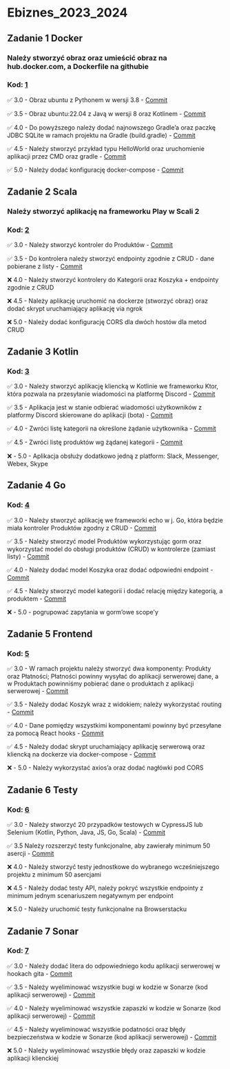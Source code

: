 # Ebiznes_2023_2024

## **Zadanie 1** Docker

### Należy stworzyć obraz oraz umieścić obraz na hub.docker.com, a Dockerfile na githubie

### **Kod**: [1](https://github.com/Leovambarii/E_biznes_2023_2024/tree/main/1)

:white_check_mark: 3.0 - Obraz ubuntu z Pythonem w wersji 3.8 - [Commit](https://github.com/Leovambarii/E_biznes_2023_2024/commit/9eb6aded5780b876c9a35e9a37ceab3a6c920abc)

:white_check_mark: 3.5 - Obraz ubuntu:22.04 z Javą w wersji 8 oraz Kotlinem - [Commit](https://github.com/Leovambarii/E_biznes_2023_2024/commit/9eb6aded5780b876c9a35e9a37ceab3a6c920abc)

:white_check_mark: 4.0 - Do powyższego należy dodać najnowszego Gradle’a oraz paczkę JDBC SQLite w ramach projektu na Gradle (build.gradle) - [Commit](https://github.com/Leovambarii/E_biznes_2023_2024/commit/9eb6aded5780b876c9a35e9a37ceab3a6c920abc)

:white_check_mark: 4.5 - Należy stworzyć przykład typu HelloWorld oraz uruchomienie aplikacji przez CMD oraz gradle - [Commit](https://github.com/Leovambarii/E_biznes_2023_2024/commit/9eb6aded5780b876c9a35e9a37ceab3a6c920abc)

:white_check_mark: 5.0 - Należy dodać konfigurację docker-compose - [Commit](https://github.com/Leovambarii/E_biznes_2023_2024/commit/9eb6aded5780b876c9a35e9a37ceab3a6c920abc)

## **Zadanie 2** Scala

### Należy stworzyć aplikację na frameworku Play w Scali 2

### **Kod**: [2](https://github.com/Leovambarii/E_biznes_2023_2024/tree/main/2/ScalaProject)

:white_check_mark: 3.0 - Należy stworzyć kontroler do Produktów - [Commit](https://github.com/Leovambarii/E_biznes_2023_2024/commit/22eba476a524cb29661eab9ecbd0c5794ebc6ed9)

:white_check_mark: 3.5 - Do kontrolera należy stworzyć endpointy zgodnie z CRUD - dane pobierane z listy - [Commit](https://github.com/Leovambarii/E_biznes_2023_2024/commit/22eba476a524cb29661eab9ecbd0c5794ebc6ed9)

:x: 4.0 - Należy stworzyć kontrolery do Kategorii oraz Koszyka + endpointy zgodnie z CRUD

:x: 4.5 - Należy aplikację uruchomić na dockerze (stworzyć obraz) oraz dodać skrypt uruchamiający aplikację via ngrok

:x: 5.0 - Należy dodać konfigurację CORS dla dwóch hostów dla metod CRUD

## **Zadanie 3** Kotlin

### **Kod**: [3](https://github.com/Leovambarii/E_biznes_2023_2024/tree/main/3)

:white_check_mark: 3.0 - Należy stworzyć aplikację kliencką w Kotlinie we frameworku Ktor, która pozwala na przesyłanie wiadomości na platformę Discord - [Commit](https://github.com/Leovambarii/E_biznes_2023_2024/commit/23d68b1975fd40bf206c2cb18ad62a36e0b23cc2)

:white_check_mark: 3.5 - Aplikacja jest w stanie odbierać wiadomości użytkowników z platformy Discord skierowane do aplikacji (bota) - [Commit](https://github.com/Leovambarii/E_biznes_2023_2024/commit/23d68b1975fd40bf206c2cb18ad62a36e0b23cc2)

:white_check_mark: 4.0 - Zwróci listę kategorii na określone żądanie użytkownika - [Commit](https://github.com/Leovambarii/E_biznes_2023_2024/commit/23d68b1975fd40bf206c2cb18ad62a36e0b23cc2)

:white_check_mark: 4.5 - Zwróci listę produktów wg żądanej kategorii - [Commit](https://github.com/Leovambarii/E_biznes_2023_2024/commit/23d68b1975fd40bf206c2cb18ad62a36e0b23cc2)

:x: - 5.0 - Aplikacja obsłuży dodatkowo jedną z platform: Slack, Messenger, Webex, Skype

## **Zadanie 4** Go

### **Kod**: [4](https://github.com/Leovambarii/E_biznes_2023_2024/tree/main/4)

:white_check_mark: 3.0 - Należy stworzyć aplikację we frameworki echo w j. Go, która będzie miała kontroler Produktów zgodny z CRUD - [Commit](https://github.com/Leovambarii/E_biznes_2023_2024/commit/d42cef195a7c44beb8dfe5cb1e99a18f9ffe7caf)

:white_check_mark: 3.5 - Należy stworzyć model Produktów wykorzystując gorm oraz wykorzystać model do obsługi produktów (CRUD) w kontrolerze (zamiast listy) - [Commit](https://github.com/Leovambarii/E_biznes_2023_2024/commit/d42cef195a7c44beb8dfe5cb1e99a18f9ffe7caf)

:white_check_mark: 4.0 - Należy dodać model Koszyka oraz dodać odpowiedni endpoint - [Commit](https://github.com/Leovambarii/E_biznes_2023_2024/commit/d42cef195a7c44beb8dfe5cb1e99a18f9ffe7caf)

:white_check_mark: 4.5 - Należy stworzyć model kategorii i dodać relację między kategorią, a produktem - [Commit](https://github.com/Leovambarii/E_biznes_2023_2024/commit/d42cef195a7c44beb8dfe5cb1e99a18f9ffe7caf)

:x: - 5.0 - pogrupować zapytania w gorm’owe scope'y

## **Zadanie 5** Frontend

### **Kod**: [5](https://github.com/Leovambarii/E_biznes_2023_2024/tree/main/5)

:white_check_mark: 3.0 - W ramach projektu należy stworzyć dwa komponenty: Produkty oraz Płatności; Płatności powinny wysyłać do aplikacji serwerowej dane, a w Produktach powinniśmy pobierać dane o produktach z aplikacji serwerowej - [Commit](https://github.com/Leovambarii/E_biznes_2023_2024/commit/1cb2878dd190ee6d61b9f8c8391f3ca76d9c3e01)

:white_check_mark: 3.5 - Należy dodać Koszyk wraz z widokiem; należy wykorzystać routing - [Commit](https://github.com/Leovambarii/E_biznes_2023_2024/commit/1cb2878dd190ee6d61b9f8c8391f3ca76d9c3e01)

:white_check_mark: 4.0 - Dane pomiędzy wszystkimi komponentami powinny być przesyłane za pomocą React hooks - [Commit](https://github.com/Leovambarii/E_biznes_2023_2024/commit/1cb2878dd190ee6d61b9f8c8391f3ca76d9c3e01)

:white_check_mark: 4.5 - Należy dodać skrypt uruchamiający aplikację serwerową oraz kliencką na dockerze via docker-compose - [Commit](https://github.com/Leovambarii/E_biznes_2023_2024/commit/1cb2878dd190ee6d61b9f8c8391f3ca76d9c3e01)

:x: - 5.0 - Należy wykorzystać axios’a oraz dodać nagłówki pod CORS

## **Zadanie 6** Testy

### **Kod**: [6](https://github.com/Leovambarii/E_biznes_2023_2024/tree/main/6)

:white_check_mark: 3.0 - Należy stworzyć 20 przypadków testowych w CypressJS lub Selenium (Kotlin, Python, Java, JS, Go, Scala) - [Commit](https://github.com/Leovambarii/E_biznes_2023_2024/commit/640603936e3075341076a8aa104f53efbc5b2579)

:white_check_mark: 3.5 Należy rozszerzyć testy funkcjonalne, aby zawierały minimum 50 asercji - [Commit](https://github.com/Leovambarii/E_biznes_2023_2024/commit/640603936e3075341076a8aa104f53efbc5b2579)

:x: 4.0 - Należy stworzyć testy jednostkowe do wybranego wcześniejszego projektu z minimum 50 asercjami

:x: 4.5 - Należy dodać testy API, należy pokryć wszystkie endpointy z minimum jednym scenariuszem negatywnym per endpoint

:x: 5.0 - Należy uruchomić testy funkcjonalne na Browserstacku

## **Zadanie 7** Sonar

### **Kod**: [7](https://github.com/Leovambarii/E_biznes_2023_2024/tree/main/7)

:white_check_mark: 3.0 - Należy dodać litera do odpowiedniego kodu aplikacji serwerowej w hookach gita - [Commit](https://github.com/Leovambarii/E_biznes_2023_2024/commit/853e2b788a333521920949ba0cf520fde92b848a)

:white_check_mark: 3.5 - Należy wyeliminować wszystkie bugi w kodzie w Sonarze (kod aplikacji serwerowej) - [Commit](https://github.com/Leovambarii/E_biznes_2023_2024/commit/853e2b788a333521920949ba0cf520fde92b848a)

:white_check_mark: 4.0 - Należy wyeliminować wszystkie zapaszki w kodzie w Sonarze (kod aplikacji serwerowej) - [Commit](https://github.com/Leovambarii/E_biznes_2023_2024/commit/853e2b788a333521920949ba0cf520fde92b848a)

:white_check_mark: 4.5 - Należy wyeliminować wszystkie podatności oraz błędy bezpieczeństwa w kodzie w Sonarze (kod aplikacji serwerowej) - [Commit](https://github.com/Leovambarii/E_biznes_2023_2024/commit/853e2b788a333521920949ba0cf520fde92b848a)

:x: 5.0 - Należy wyeliminować wszystkie błędy oraz zapaszki w kodzie aplikacji klienckiej
